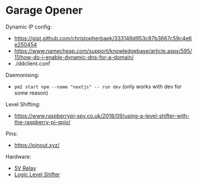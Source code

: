 # Garage Opener
Dynamic IP config: 
- https://gist.github.com/christopherbaek/333146d953c87b3667c59c4e6e250454
- https://www.namecheap.com/support/knowledgebase/article.aspx/595/11/how-do-i-enable-dynamic-dns-for-a-domain/
- ./ddclient.conf

Daemonising:
 - `pm2 start npm --name "nextjs" -- run dev` (only works with dev for some reason)

Level Shifting:
 - https://www.raspberrypi-spy.co.uk/2018/09/using-a-level-shifter-with-the-raspberry-pi-gpio/

Pins:
 - https://pinout.xyz/

Hardware:
 - [5V Relay](https://www.jaycar.com.au/arduino-compatible-5v-relay-board/p/XC4419?gclid=EAIaIQobChMI9ZitiICR-gIVl38rCh16oQiSEAQYASABEgKFwPD_BwE)
 - [Logic Level Shifter](https://www.jaycar.com.au/arduino-compatible-logic-level-converter-module/p/XC4486?pos=1&queryId=dce2c08d3daac5c042adf8eba504341f)